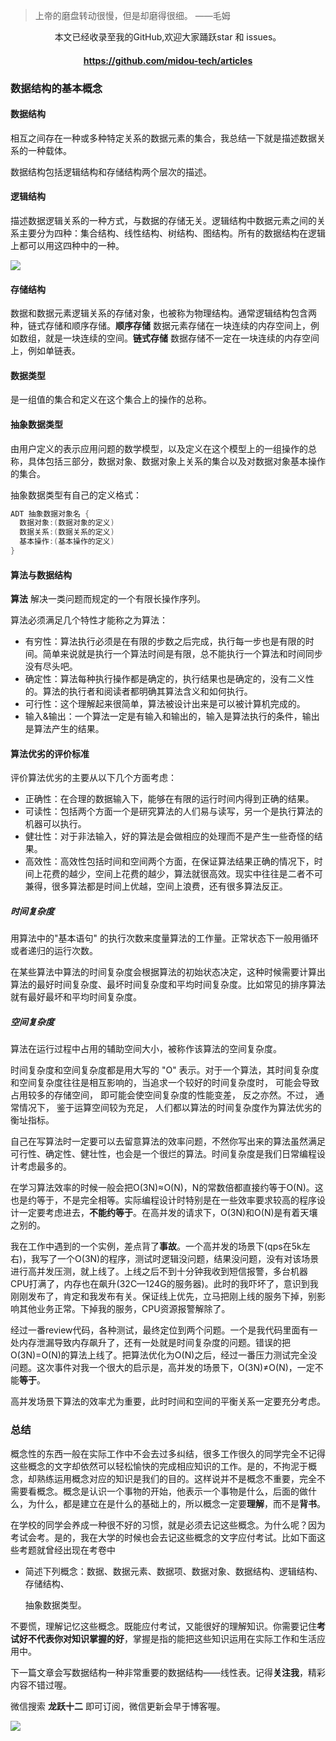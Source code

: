 > 上帝的磨盘转动很慢，但是却磨得很细。 ——毛姆

<p align="center">本文已经收录至我的GitHub,欢迎大家踊跃star 和 issues。</p>
<h4 align="center"><a  href="https://github.com/midou-tech/articles" target="_blank">https://github.com/midou-tech/articles</a></h4>

###  数据结构的基本概念

#### 数据结构

相互之间存在一种或多种特定关系的数据元素的集合，我总结一下就是描述数据关系的一种载体。

数据结构包括逻辑结构和存储结构两个层次的描述。 

####  逻辑结构

描述数据逻辑关系的一种方式，与数据的存储无关。逻辑结构中数据元素之间的关系主要分为四种：集合结构、线性结构、树结构、图结构。所有的数据结构在逻辑上都可以用这四种中的一种。

![](https://tva1.sinaimg.cn/large/00831rSTly1gce6y46y82j316i0p8772.jpg)

#### 存储结构

数据和数据元素逻辑关系的存储对象，也被称为物理结构。通常逻辑结构包含两种，链式存储和顺序存储。**顺序存储** 数据元素存储在一块连续的内存空间上，例如数组，就是一块连续的空间。**链式存储** 数据存储不一定在一块连续的内存空间上，例如单链表。

#### 数据类型 

是一组值的集合和定义在这个集合上的操作的总称。

#### 抽象数据类型

由用户定义的表示应用问题的数学模型，以及定义在这个模型上的一组操作的总称，具体包括三部分，数据对象、数据对象上关系的集合以及对数据对象基本操作的集合。

抽象数据类型有自己的定义格式：

```c
ADT 抽象数据对象名 {
  数据对象:(数据对象的定义)
  数据关系:(数据关系的定义)
  基本操作:(基本操作的定义)
}
```

#### 算法与数据结构 

**算法** 解决一类问题而规定的一个有限长操作序列。

算法必须满足几个特性才能称之为算法：

- 有穷性：算法执行必须是在有限的步数之后完成，执行每一步也是有限的时间。简单来说就是执行一个算法时间是有限，总不能执行一个算法和时间同步没有尽头吧。
- 确定性：算法每种执行操作都是确定的，执行结果也是确定的，没有二义性的。算法的执行者和阅读者都明确其算法含义和如何执行。
- 可行性：这个理解起来很简单，算法被设计出来是可以被计算机完成的。
- 输入&输出：一个算法一定是有输入和输出的，输入是算法执行的条件，输出是算法产生的结果。

#### 算法优劣的评价标准  

评价算法优劣的主要从以下几个方面考虑：

- 正确性：在合理的数据输入下，能够在有限的运行时间内得到正确的结果。
- 可读性：包括两个方面一个是研究算法的人们易与读写，另一个是执行算法的机器可以执行。
- 健壮性：对于非法输入，好的算法是会做相应的处理而不是产生一些奇怪的结果。
- 高效性：高效性包括时间和空间两个方面，在保证算法结果正确的情况下，时间上花费的越少，空间上花费的越少，算法就很高效。现实中往往是二者不可兼得，很多算法都是时间上优越，空间上浪费，还有很多算法反正。

##### 时间复杂度

用算法中的"基本语句" 的执行次数来度量算法的工作量。正常状态下一般用循环或者递归的运行次数。

在某些算法中算法的时间复杂度会根据算法的初始状态决定，这种时候需要计算出算法的最好时间复杂度、最坏时间复杂度和平均时间复杂度。比如常见的排序算法就有最好最坏和平均时间复杂度。

##### 空间复杂度

算法在运行过程中占用的辅助空间大小，被称作该算法的空间复杂度。

时间复杂度和空间复杂度都是用大写的 "O" 表示。对于一个算法，其时间复杂度和空间复杂度往往是相互影响的，当追求一个较好的时间复杂度时， 可能会导致占用较多的存储空间， 即可能会使空间复杂度的性能变差， 反之亦然。不过， 通常情况下， 鉴于运算空间较为充足， 人们都以算法的时间复杂度作为算法优劣的衡址指标。

自己在写算法时一定要可以去留意算法的效率问题，不然你写出来的算法虽然满足可行性、确定性、健壮性，也会是一个很烂的算法。时间复杂度是我们日常编程设计考虑最多的。

在学习算法效率的时候一般会把O(3N)≈O(N)，N的常数倍都直接约等于O(N)。这也是约等于，不是完全相等。实际编程设计时特别是在一些效率要求较高的程序设计一定要考虑进去，**不能约等于**。在高并发的请求下，O(3N)和O(N)是有着天壤之别的。

我在工作中遇到的一个实例，差点背了**事故**。一个高并发的场景下(qps在5k左右)，我写了一个O(3N)的程序，测试时逻辑没问题，结果没问题，没有对该场景进行高并发压测，就上线了。上线之后不到十分钟我收到短信报警，多台机器CPU打满了，内存也在飙升(32C—124G的服务器)。此时的我吓坏了，意识到我刚刚发布了，肯定和我发布有关。保证线上优先，立马把刚上线的服务下掉，别影响其他业务正常。下掉我的服务，CPU资源报警解除了。

经过一番review代码，各种测试，最终定位到两个问题。一个是我代码里面有一处内存泄漏导致内存飙升了，还有一处就是时间复杂度的问题。错误的把O(3N)=O(N)的算法上线了。把算法优化为O(N)之后，经过一番压力测试完全没问题。这次事件对我一个很大的启示是，高并发的场景下，O(3N)≠O(N)，一定不能**等于**。

高并发场景下算法的效率尤为重要，此时时间和空间的平衡关系一定要充分考虑。

### 总结

概念性的东西一般在实际工作中不会去过多纠结，很多工作很久的同学完全不记得这些概念的文字却依然可以轻松愉快的完成相应知识的工作。是的，不拘泥于概念，却熟练运用概念对应的知识是我们的目的。这样说并不是概念不重要，完全不需要看概念。概念是认识一个事物的开始，他表示一个事物是什么，后面的做什么，为什么，都是建立在是什么的基础上的，所以概念一定要**理解**，而不是**背书**。

在学校的同学会养成一种很不好的习惯，就是必须去记这些概念。为什么呢？因为考试会考。是的，我在大学的时候也会去记这些概念的文字应付考试。比如下面这些考题就曾经出现在考卷中

- 简述下列概念：数据、数据元素、数据项、数据对象、数据结构、逻辑结构、存储结构、

  抽象数据类型。

不要慌，理解记忆这些概念。既能应付考试，又能很好的理解知识。你需要记住**考试好不代表你对知识掌握的好**，掌握是指的能把这些知识运用在实际工作和生活应用中。

下一篇文章会写数据结构一种非常重要的数据结构——线性表。记得**关注我**，精彩内容不错过喔。

微信搜索 **龙跃十二** 即可订阅，微信更新会早于博客喔。

![](https://tva1.sinaimg.cn/large/006tNbRwly1galsp9a07kj30p00dwae3.jpg)